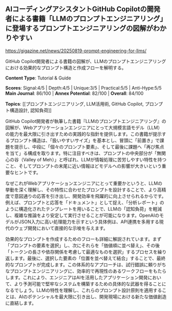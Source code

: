 ## AIコーディングアシスタントGitHub Copilotの開発者による書籍「LLMのプロンプトエンジニアリング」に登場するプロンプトエンジニアリングの図解がわかりやすい

https://gigazine.net/news/20250819-prompt-engineering-for-llms/

GitHub Copilot開発者による書籍の図解が、LLMのプロンプトエンジニアリングにおける効果的なプロンプト構造と作成フローを解明する。

**Content Type**: Tutorial & Guide

**Scores**: Signal:4/5 | Depth:4/5 | Unique:3/5 | Practical:5/5 | Anti-Hype:5/5
**Main Journal**: 86/100 | **Annex Potential**: 82/100 | **Overall**: 84/100

**Topics**: [[プロンプトエンジニアリング, LLM活用術, GitHub Copilot, プロンプト構造設計, 認知負荷]]

GitHub Copilot開発者が執筆した書籍『LLMのプロンプトエンジニアリング』の図解が、Webアプリケーションエンジニアにとって大規模言語モデル（LLM）の能力を最大限に引き出すための実践的な指針を提供します。この書籍が提示するプロンプト構造は、「扱いやすいサイズ」を基本とし、冒頭に「前置き」で課題を提示し、中段に「個々のプロンプト要素」、そして最後に課題へ「再び焦点を当て」る構成を取ります。特に注目すべきは、プロンプトの中央部分が「無関心の谷（Valley of Meh）」と呼ばれ、LLMが情報処理に苦労しやすい特性を持つこと、そしてプロンプトの末尾に近い情報ほどモデルへの影響が大きいという重要なヒントです。

なぜこれがWebアプリケーションエンジニアにとって重要かというと、LLMの挙動を深く理解し、その特性に合わせたプロンプトを設計することで、より高精度で意図通りの応答を引き出し、開発効率を飛躍的に向上させられるからです。例えば、プロンプトと応答を「ドキュメント」として捉え、「分析レポート」のように構造化されたテンプレートを用いることで、LLMの「認知負荷」を軽減し、複雑な推論をより安定して実行させることが可能になります。OpenAIのモデルがJSON入力に高い処理能力を示すという具体例は、API連携を多用する現代のウェブ開発において直接的な示唆を与えます。

効果的なプロンプトを作成するためのフローも詳細に解説されています。まず「プロンプトの要素を選択」し、次にそれらを「価値順に並べ替え」、その後「トークンの長さや依存関係を考慮して最適なものを選択」するプロセスを繰り返します。最後に、選択した要素の「位置を並べ替えて結合」することで、最終的なプロンプトが完成します。この体系的なアプローチは、試行錯誤に頼りがちなプロンプトエンジニアリングに、効率的で再現性のあるワークフローをもたらします。これにより、エンジニアはAIを活用したアプリケーション開発において、より予測可能で堅牢なシステムを構築するための具体的な武器を得ることになるでしょう。LLMの特性を理解し、これらのプロンプト設計原則を適用することは、AIのポテンシャルを最大限に引き出し、開発現場における新たな価値創造に直結します。
